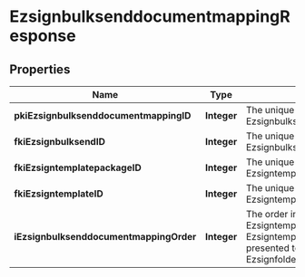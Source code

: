 

# EzsignbulksenddocumentmappingResponse

## Properties

Name | Type | Description | Notes
------------ | ------------- | ------------- | -------------
**pkiEzsignbulksenddocumentmappingID** | **Integer** | The unique ID of the Ezsignbulksenddocumentmapping. | 
**fkiEzsignbulksendID** | **Integer** | The unique ID of the Ezsignbulksend | 
**fkiEzsigntemplatepackageID** | **Integer** | The unique ID of the Ezsigntemplatepackage |  [optional]
**fkiEzsigntemplateID** | **Integer** | The unique ID of the Ezsigntemplate |  [optional]
**iEzsignbulksenddocumentmappingOrder** | **Integer** | The order in which the Ezsigntemplate or Ezsigntemplatepackage will be presented to the signatory in the Ezsignfolder. | 





